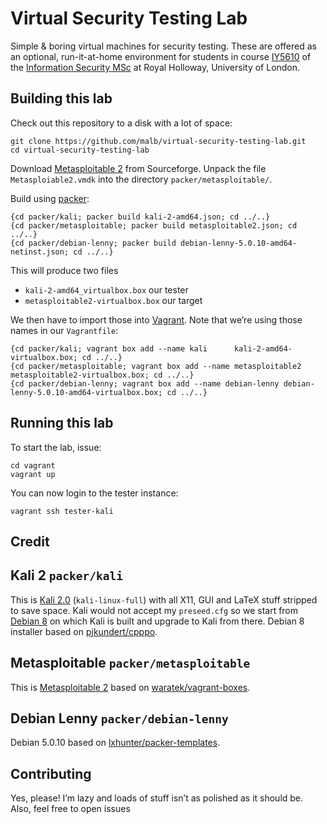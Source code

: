 # Virtual Security Testing Lab

Simple &amp; boring virtual machines for security testing. These are offered as an optional, run-it-at-home environment for students in course [IY5610](https://www.royalholloway.ac.uk/isg/documents/pdf/coursespecs(msc)/modules201415/iy5610securitytestingspec1415.pdf) of the [Information Security MSc](https://www.royalholloway.ac.uk/isg/prospectivestudents/prospectivestudents-msc/home.aspx) at Royal Holloway, University of London.

## Building this lab

Check out this repository to a disk with a lot of space:

    git clone https://github.com/malb/virtual-security-testing-lab.git
    cd virtual-security-testing-lab

Download [Metasploitable 2](http://sourceforge.net/projects/metasploitable/files/Metasploitable2/metasploitable-linux-2.0.0.zip/download) from Sourceforge. Unpack the file `Metasploiable2.vmdk` into the directory `packer/metasploitable/`.

Build using [packer](https://packer.io):

    {cd packer/kali; packer build kali-2-amd64.json; cd ../..}
    {cd packer/metasploitable; packer build metasploitable2.json; cd ../..}
    {cd packer/debian-lenny; packer build debian-lenny-5.0.10-amd64-netinst.json; cd ../..}

This will produce two files

- `kali-2-amd64_virtualbox.box` our tester
- `metasploitable2-virtualbox.box` our target

We then have to import those into [Vagrant](https://www.vagrantup.com). Note that we’re using those names in our `Vagrantfile`:

    {cd packer/kali; vagrant box add --name kali      kali-2-amd64-virtualbox.box; cd ../..}
    {cd packer/metasploitable; vagrant box add --name metasploitable2 metasploitable2-virtualbox.box; cd ../..}
    {cd packer/debian-lenny; vagrant box add --name debian-lenny debian-lenny-5.0.10-amd64-virtualbox.box; cd ../..}

## Running this lab

To start the lab, issue:

    cd vagrant
    vagrant up

You can now login to the tester instance:

    vagrant ssh tester-kali

## Credit

## Kali 2 `packer/kali`

This is [Kali 2.0](https://www.kali.org/) (`kali-linux-full`) with all X11, GUI and LaTeX stuff stripped to save space. Kali would not accept my `preseed.cfg` so we start from [Debian 8](https://www.debian.org/News/2015/20150426) on which Kali is built and upgrade to Kali from there. Debian 8 installer based on [pjkundert/cpppo](https://github.com/pjkundert/cpppo/tree/master/packer/debian-8-amd64).

## Metasploitable  `packer/metasploitable`

This is [Metasploitable 2](http://r-7.co/Metasploitable2) based on [waratek/vagrant-boxes](https://github.com/waratek/vagrant-boxes.git).

## Debian Lenny `packer/debian-lenny` ##

Debian 5.0.10 based on [lxhunter/packer-templates](https://github.com/lxhunter/packer-templates/tree/master/templates/debian).

## Contributing

Yes, please! I’m lazy and loads of stuff isn’t as polished as it should be. Also, feel free to open issues
